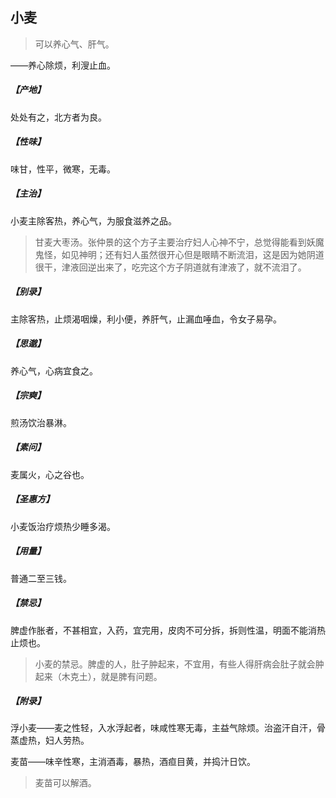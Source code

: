## 小麦

> 可以养心气、肝气。

——养心除烦，利溲止血。
##### 【产地】
处处有之，北方者为良。
##### 【性味】
味甘，性平，微寒，无毒。
##### 【主治】
小麦主除客热，养心气，为服食滋养之品。

> 甘麦大枣汤。张仲景的这个方子主要治疗妇人心神不宁，总觉得能看到妖魔鬼怪，如见神明；还有妇人虽然很开心但是眼睛不断流泪，这是因为她阴道很干，津液回逆出来了，吃完这个方子阴道就有津液了，就不流泪了。

##### 【别录】
主除客热，止烦渴咽燥，利小便，养肝气，止漏血唾血，令女子易孕。
##### 【思邈】
养心气，心病宜食之。
##### 【宗奭】
煎汤饮治暴淋。
##### 【素问】
麦属火，心之谷也。
##### 【圣惠方】
小麦饭治疗烦热少睡多渴。
##### 【用量】
普通二至三钱。
##### 【禁忌】
脾虚作胀者，不甚相宜，入药，宜完用，皮肉不可分拆，拆则性温，明面不能消热止烦也。

> 小麦的禁忌。脾虚的人，肚子肿起来，不宜用，有些人得肝病会肚子就会肿起来（木克土），就是脾有问题。

##### 【附录】
浮小麦——麦之性轻，入水浮起者，味咸性寒无毒，主益气除烦。治盗汗自汗，骨蒸虚热，妇人劳热。

麦苗——味辛性寒，主消酒毒，暴热，酒疸目黄，并捣汁日饮。

> 麦苗可以解酒。